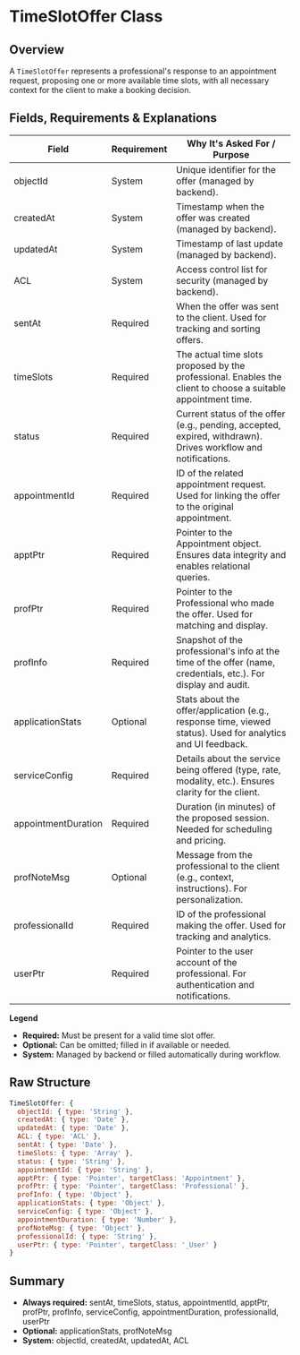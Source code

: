 # TimeSlotOffer Class

## Overview
A `TimeSlotOffer` represents a professional's response to an appointment request, proposing one or more available time slots, with all necessary context for the client to make a booking decision.

## Fields, Requirements & Explanations
| Field               | Requirement | Why It's Asked For / Purpose                                                                 |
|---------------------|------------|---------------------------------------------------------------------------------------------|
| objectId            | System     | Unique identifier for the offer (managed by backend).                                        |
| createdAt           | System     | Timestamp when the offer was created (managed by backend).                                   |
| updatedAt           | System     | Timestamp of last update (managed by backend).                                               |
| ACL                 | System     | Access control list for security (managed by backend).                                       |
| sentAt              | Required   | When the offer was sent to the client. Used for tracking and sorting offers.                 |
| timeSlots           | Required   | The actual time slots proposed by the professional. Enables the client to choose a suitable appointment time. |
| status              | Required   | Current status of the offer (e.g., pending, accepted, expired, withdrawn). Drives workflow and notifications. |
| appointmentId       | Required   | ID of the related appointment request. Used for linking the offer to the original appointment.|
| apptPtr             | Required   | Pointer to the Appointment object. Ensures data integrity and enables relational queries.     |
| profPtr             | Required   | Pointer to the Professional who made the offer. Used for matching and display.               |
| profInfo            | Required   | Snapshot of the professional's info at the time of the offer (name, credentials, etc.). For display and audit. |
| applicationStats    | Optional   | Stats about the offer/application (e.g., response time, viewed status). Used for analytics and UI feedback. |
| serviceConfig       | Required   | Details about the service being offered (type, rate, modality, etc.). Ensures clarity for the client. |
| appointmentDuration | Required   | Duration (in minutes) of the proposed session. Needed for scheduling and pricing.            |
| profNoteMsg         | Optional   | Message from the professional to the client (e.g., context, instructions). For personalization. |
| professionalId      | Required   | ID of the professional making the offer. Used for tracking and analytics.                    |
| userPtr             | Required   | Pointer to the user account of the professional. For authentication and notifications.       |

**Legend**
- **Required:** Must be present for a valid time slot offer.
- **Optional:** Can be omitted; filled in if available or needed.
- **System:** Managed by backend or filled automatically during workflow.

## Raw Structure
```js
TimeSlotOffer: {
  objectId: { type: 'String' },
  createdAt: { type: 'Date' },
  updatedAt: { type: 'Date' },
  ACL: { type: 'ACL' },
  sentAt: { type: 'Date' },
  timeSlots: { type: 'Array' },
  status: { type: 'String' },
  appointmentId: { type: 'String' },
  apptPtr: { type: 'Pointer', targetClass: 'Appointment' },
  profPtr: { type: 'Pointer', targetClass: 'Professional' },
  profInfo: { type: 'Object' },
  applicationStats: { type: 'Object' },
  serviceConfig: { type: 'Object' },
  appointmentDuration: { type: 'Number' },
  profNoteMsg: { type: 'Object' },
  professionalId: { type: 'String' },
  userPtr: { type: 'Pointer', targetClass: '_User' }
}
```

## Summary
- **Always required:** sentAt, timeSlots, status, appointmentId, apptPtr, profPtr, profInfo, serviceConfig, appointmentDuration, professionalId, userPtr
- **Optional:** applicationStats, profNoteMsg
- **System:** objectId, createdAt, updatedAt, ACL 